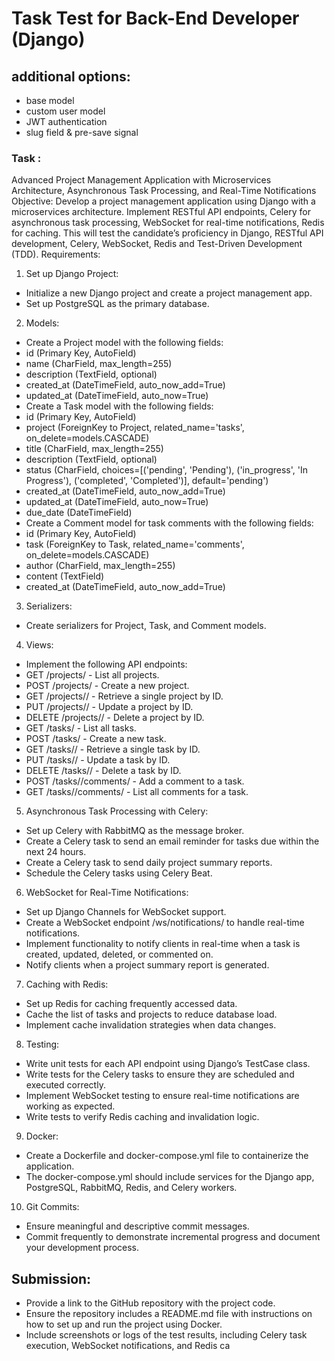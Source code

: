 # Task Test for Back-End Developer (Django)
## additional options:
- base model
- custom user model
- JWT authentication
- slug field & pre-save signal


### Task :
Advanced Project Management Application with Microservices Architecture,
Asynchronous Task Processing, and Real-Time Notifications
Objective: Develop a project management application using Django with a microservices architecture.
Implement RESTful API endpoints, Celery for asynchronous task processing, WebSocket for real-time
notifications, Redis for caching. This will test the candidate’s proficiency in Django, RESTful API
development, Celery, WebSocket, Redis and Test-Driven Development (TDD).
Requirements:
1. Set up Django Project:
- Initialize a new Django project and create a project management app.
- Set up PostgreSQL as the primary database.
2. Models:
- Create a Project model with the following fields:
- id (Primary Key, AutoField)
- name (CharField, max_length=255)
- description (TextField, optional)
- created_at (DateTimeField, auto_now_add=True)
- updated_at (DateTimeField, auto_now=True)
- Create a Task model with the following fields:
- id (Primary Key, AutoField)
- project (ForeignKey to Project, related_name='tasks',
on_delete=models.CASCADE)
- title (CharField, max_length=255)
- description (TextField, optional)
- status (CharField, choices=[('pending', 'Pending'), ('in_progress', 'In
Progress'), ('completed', 'Completed')], default='pending')
- created_at (DateTimeField, auto_now_add=True)
- updated_at (DateTimeField, auto_now=True)
- due_date (DateTimeField)
- Create a Comment model for task comments with the following fields:
- id (Primary Key, AutoField)
- task (ForeignKey to Task, related_name='comments',
on_delete=models.CASCADE)
- author (CharField, max_length=255)
- content (TextField)
- created_at (DateTimeField, auto_now_add=True)
3. Serializers:
- Create serializers for Project, Task, and Comment models.
4. Views:
- Implement the following API endpoints:
- GET /projects/ - List all projects.
- POST /projects/ - Create a new project.
- GET /projects/<id>/ - Retrieve a single project by ID.
- PUT /projects/<id>/ - Update a project by ID.
- DELETE /projects/<id>/ - Delete a project by ID.
- GET /tasks/ - List all tasks.
- POST /tasks/ - Create a new task.
- GET /tasks/<id>/ - Retrieve a single task by ID.
- PUT /tasks/<id>/ - Update a task by ID.
- DELETE /tasks/<id>/ - Delete a task by ID.
- POST /tasks/<id>/comments/ - Add a comment to a task.
- GET /tasks/<id>/comments/ - List all comments for a task.
5. Asynchronous Task Processing with Celery:
- Set up Celery with RabbitMQ as the message broker.
- Create a Celery task to send an email reminder for tasks due within the next 24 hours.
- Create a Celery task to send daily project summary reports.
- Schedule the Celery tasks using Celery Beat.
6. WebSocket for Real-Time Notifications:
- Set up Django Channels for WebSocket support.
- Create a WebSocket endpoint /ws/notifications/ to handle real-time
notifications.
- Implement functionality to notify clients in real-time when a task is created, updated,
deleted, or commented on.
- Notify clients when a project summary report is generated.
7. Caching with Redis:
- Set up Redis for caching frequently accessed data.
- Cache the list of tasks and projects to reduce database load.
- Implement cache invalidation strategies when data changes.
8. Testing:
- Write unit tests for each API endpoint using Django’s TestCase class.
- Write tests for the Celery tasks to ensure they are scheduled and executed correctly.
- Implement WebSocket testing to ensure real-time notifications are working as expected.
- Write tests to verify Redis caching and invalidation logic.
9. Docker:
- Create a Dockerfile and docker-compose.yml file to containerize the
application.
- The docker-compose.yml should include services for the Django app, PostgreSQL,
RabbitMQ, Redis, and Celery workers.
10. Git Commits:
- Ensure meaningful and descriptive commit messages.
- Commit frequently to demonstrate incremental progress and document your
development process.
## Submission:
- Provide a link to the GitHub repository with the project code.
- Ensure the repository includes a README.md file with instructions on how to set up and run
the project using Docker.
- Include screenshots or logs of the test results, including Celery task execution, WebSocket
notifications, and Redis ca
